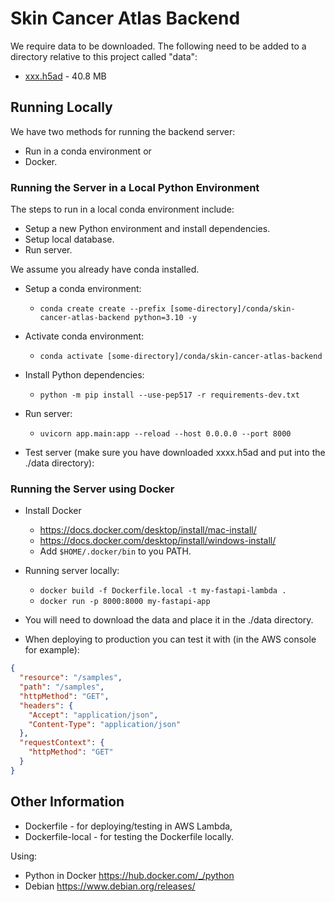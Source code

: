 # Skin Cancer Atlas Backend

We require data to be downloaded. The following need to be added to a directory relative to this project called "data":
* [xxx.h5ad](https://downloads.gmllab.com/skin-cancer-atlas/xxx.h5ad) - 40.8 MB

## Running Locally

We have two methods for running the backend server:
* Run in a conda environment or
* Docker.

### Running the Server in a Local Python Environment

The steps to run in a local conda environment include:
* Setup a new Python environment and install dependencies.
* Setup local database.
* Run server.

We assume you already have conda installed.

* Setup a conda environment:
  * ```conda create create --prefix [some-directory]/conda/skin-cancer-atlas-backend python=3.10 -y```
* Activate conda environment:
  * ```conda activate [some-directory]/conda/skin-cancer-atlas-backend```

* Install Python dependencies:
  * ```python -m pip install --use-pep517 -r requirements-dev.txt```

* Run server:
  * ```uvicorn app.main:app --reload --host 0.0.0.0 --port 8000```

* Test server (make sure you have downloaded xxxx.h5ad and put into the ./data directory):

### Running the Server using Docker

* Install Docker
  * https://docs.docker.com/desktop/install/mac-install/
  * https://docs.docker.com/desktop/install/windows-install/
  * Add ```$HOME/.docker/bin``` to you PATH.

* Running server locally:
  * ```docker build -f Dockerfile.local -t my-fastapi-lambda .```
  * ```docker run -p 8000:8000 my-fastapi-app```
* You will need to download the data and place it in the ./data directory.

* When deploying to production you can test it with (in the AWS console for example):
```json
{
  "resource": "/samples",
  "path": "/samples",
  "httpMethod": "GET",
  "headers": {
    "Accept": "application/json",
    "Content-Type": "application/json"
  },
  "requestContext": {
    "httpMethod": "GET"
  }
}
```

## Other Information

* Dockerfile - for deploying/testing in AWS Lambda,
* Dockerfile-local - for testing the Dockerfile locally.

Using:
* Python in Docker https://hub.docker.com/_/python  
* Debian https://www.debian.org/releases/

